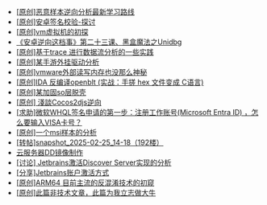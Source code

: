 + [[原创]恶意样本逆向分析最新学习路线](https://bbs.kanxue.com/thread-284598.htm)
+ [[原创]安卓签名校验-探讨](https://bbs.kanxue.com/thread-285647.htm)
+ [[原创]vm虚拟机的初探](https://bbs.kanxue.com/thread-284883.htm)
+ [《安卓逆向这档事》第二十三课、黑盒魔法之Unidbg](https://bbs.kanxue.com/thread-285073.htm)
+ [[原创]基于trace 进行数据流分析的一些实践](https://bbs.kanxue.com/thread-285243.htm)
+ [[原创]某手游外挂驱动分析](https://bbs.kanxue.com/thread-284674.htm)
+ [[原创]vmware外部读写内存也没那么神秘](https://bbs.kanxue.com/thread-284956.htm)
+ [[原创]IDA 反编译openblt (实战：手搓 hex 文件变成 C语言)](https://bbs.kanxue.com/thread-285731.htm)
+ [[原创]某加固so层脱壳](https://bbs.kanxue.com/thread-285539.htm)
+ [[原创] 淺談Cocos2djs逆向](https://bbs.kanxue.com/thread-283299.htm)
+ [[求助]微软WHQL签名申请的第一步：注册工作账号(Microsoft Entra ID)  ，怎么要输入VISA卡号？](https://bbs.kanxue.com/thread-284441.htm)
+ [[原创]一个msi样本的分析](https://bbs.kanxue.com/thread-285747.htm)
+ [[转帖]snapshot_2025-02-25_14-18（192楼）](https://bbs.kanxue.com/thread-270207.htm)
+ [云服务器DD镜像制作](https://bbs.kanxue.com/thread-284814.htm)
+ [[讨论] Jetbrains激活Discover Server实现的分析](https://bbs.kanxue.com/thread-283941.htm)
+ [[分享]Jetbrains账户激活方式](https://bbs.kanxue.com/thread-284298.htm)
+ [[原创]ARM64 目前主流的反混淆技术的初窥](https://bbs.kanxue.com/thread-285567.htm)
+ [[原创]此篇非技术文章，此篇为我立志做大牛](https://bbs.kanxue.com/thread-284823.htm)
